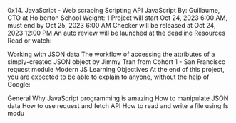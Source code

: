 0x14. JavaScript - Web scraping
Scripting
API
JavaScript
 By: Guillaume, CTO at Holberton School
 Weight: 1
 Project will start Oct 24, 2023 6:00 AM, must end by Oct 25, 2023 6:00 AM
 Checker will be released at Oct 24, 2023 12:00 PM
 An auto review will be launched at the deadline
Resources
Read or watch:

Working with JSON data
The workflow of accessing the attributes of a simply-created JSON object by Jimmy Tran from Cohort 1 - San Francisco
request module
Modern JS
Learning Objectives
At the end of this project, you are expected to be able to explain to anyone, without the help of Google:

General
Why JavaScript programming is amazing
How to manipulate JSON data
How to use request and fetch API
How to read and write a file using fs modu
